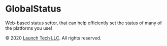 # GlobalStatus
Web-based status setter, that can help efficiently set the status of many of the platforms you use!

&copy; 2020 [Launch Tech LLC](https://launchtechllc.com). All rights reserved.
